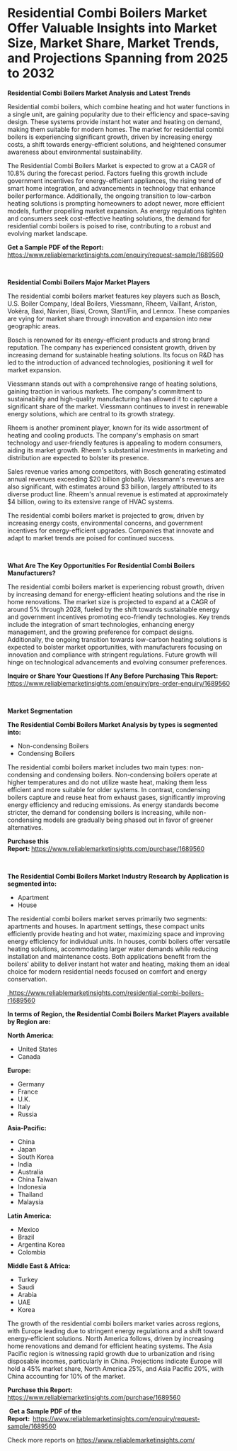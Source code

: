<p><h1>Residential Combi Boilers Market Offer Valuable Insights into Market Size, Market Share, Market Trends, and Projections Spanning from 2025 to 2032</h1></p><p><strong>Residential Combi Boilers Market Analysis and Latest Trends</strong></p>
<p><p>Residential combi boilers, which combine heating and hot water functions in a single unit, are gaining popularity due to their efficiency and space-saving design. These systems provide instant hot water and heating on demand, making them suitable for modern homes. The market for residential combi boilers is experiencing significant growth, driven by increasing energy costs, a shift towards energy-efficient solutions, and heightened consumer awareness about environmental sustainability.</p><p>The Residential Combi Boilers Market is expected to grow at a CAGR of 10.8% during the forecast period. Factors fueling this growth include government incentives for energy-efficient appliances, the rising trend of smart home integration, and advancements in technology that enhance boiler performance. Additionally, the ongoing transition to low-carbon heating solutions is prompting homeowners to adopt newer, more efficient models, further propelling market expansion. As energy regulations tighten and consumers seek cost-effective heating solutions, the demand for residential combi boilers is poised to rise, contributing to a robust and evolving market landscape.</p></p>
<p><strong>Get a Sample PDF of the Report:&nbsp;</strong> <a href="https://www.reliablemarketinsights.com/enquiry/request-sample/1689560?utm_campaign=3033&utm_medium=2&utm_source=Github&utm_content=ia&utm_term=26032025&utm_id=residential-combi-boilers">https://www.reliablemarketinsights.com/enquiry/request-sample/1689560</a></p>
<p>&nbsp;</p>
<p><strong>Residential Combi Boilers Major Market Players</strong></p>
<p><p>The residential combi boilers market features key players such as Bosch, U.S. Boiler Company, Ideal Boilers, Viessmann, Rheem, Vaillant, Ariston, Vokèra, Baxi, Navien, Biasi, Crown, Slant/Fin, and Lennox. These companies are vying for market share through innovation and expansion into new geographic areas.</p><p>Bosch is renowned for its energy-efficient products and strong brand reputation. The company has experienced consistent growth, driven by increasing demand for sustainable heating solutions. Its focus on R&D has led to the introduction of advanced technologies, positioning it well for market expansion.</p><p>Viessmann stands out with a comprehensive range of heating solutions, gaining traction in various markets. The company's commitment to sustainability and high-quality manufacturing has allowed it to capture a significant share of the market. Viessmann continues to invest in renewable energy solutions, which are central to its growth strategy.</p><p>Rheem is another prominent player, known for its wide assortment of heating and cooling products. The company's emphasis on smart technology and user-friendly features is appealing to modern consumers, aiding its market growth. Rheem's substantial investments in marketing and distribution are expected to bolster its presence.</p><p>Sales revenue varies among competitors, with Bosch generating estimated annual revenues exceeding $20 billion globally. Viessmann's revenues are also significant, with estimates around $3 billion, largely attributed to its diverse product line. Rheem's annual revenue is estimated at approximately $4 billion, owing to its extensive range of HVAC systems.</p><p>The residential combi boilers market is projected to grow, driven by increasing energy costs, environmental concerns, and government incentives for energy-efficient upgrades. Companies that innovate and adapt to market trends are poised for continued success.</p></p>
<p>&nbsp;</p>
<p><strong>What Are The Key Opportunities For Residential Combi Boilers Manufacturers?</strong></p>
<p><p>The residential combi boilers market is experiencing robust growth, driven by increasing demand for energy-efficient heating solutions and the rise in home renovations. The market size is projected to expand at a CAGR of around 5% through 2028, fueled by the shift towards sustainable energy and government incentives promoting eco-friendly technologies. Key trends include the integration of smart technologies, enhancing energy management, and the growing preference for compact designs. Additionally, the ongoing transition towards low-carbon heating solutions is expected to bolster market opportunities, with manufacturers focusing on innovation and compliance with stringent regulations. Future growth will hinge on technological advancements and evolving consumer preferences.</p></p>
<p><strong>Inquire or Share Your Questions If Any Before Purchasing This Report:</strong> <a href="https://www.reliablemarketinsights.com/enquiry/pre-order-enquiry/1689560?utm_campaign=3033&utm_medium=2&utm_source=Github&utm_content=ia&utm_term=26032025&utm_id=residential-combi-boilers">https://www.reliablemarketinsights.com/enquiry/pre-order-enquiry/1689560</a></p>
<p>&nbsp;</p>
<p><strong>Market Segmentation</strong></p>
<p><strong>The Residential Combi Boilers Market Analysis by types is segmented into:</strong></p>
<p><ul><li>Non-condensing Boilers</li><li>Condensing Boilers</li></ul></p>
<p><p>The residential combi boilers market includes two main types: non-condensing and condensing boilers. Non-condensing boilers operate at higher temperatures and do not utilize waste heat, making them less efficient and more suitable for older systems. In contrast, condensing boilers capture and reuse heat from exhaust gases, significantly improving energy efficiency and reducing emissions. As energy standards become stricter, the demand for condensing boilers is increasing, while non-condensing models are gradually being phased out in favor of greener alternatives.</p></p>
<p><strong>Purchase this Report:&nbsp;</strong><a href="https://www.reliablemarketinsights.com/purchase/1689560?utm_campaign=3033&utm_medium=2&utm_source=Github&utm_content=ia&utm_term=26032025&utm_id=residential-combi-boilers">https://www.reliablemarketinsights.com/purchase/1689560</a></p>
<p>&nbsp;</p>
<p><strong>The Residential Combi Boilers Market Industry Research by Application is segmented into:</strong></p>
<p><ul><li>Apartment</li><li>House</li></ul></p>
<p><p>The residential combi boilers market serves primarily two segments: apartments and houses. In apartment settings, these compact units efficiently provide heating and hot water, maximizing space and improving energy efficiency for individual units. In houses, combi boilers offer versatile heating solutions, accommodating larger water demands while reducing installation and maintenance costs. Both applications benefit from the boilers' ability to deliver instant hot water and heating, making them an ideal choice for modern residential needs focused on comfort and energy conservation.</p></p>
<p><a href="https://www.reliablemarketinsights.com/residential-combi-boilers-r1689560?utm_campaign=3033&utm_medium=2&utm_source=Github&utm_content=ia&utm_term=26032025&utm_id=residential-combi-boilers">&nbsp;https://www.reliablemarketinsights.com/residential-combi-boilers-r1689560</a></p>
<p><strong>In terms of Region, the Residential Combi Boilers Market Players available by Region are:</strong></p>
<p>
    <p> <strong> North America: </strong>
        <ul>
            <li>United States</li>
            <li>Canada</li>
        </ul>
        </p> 
    <p> <strong> Europe: </strong>
        <ul>
            <li>Germany</li>
            <li>France</li>
            <li>U.K.</li>
            <li>Italy</li>
            <li>Russia</li>
        </ul>
        </p> 
    <p> <strong> Asia-Pacific: </strong>
        <ul>
            <li>China</li>
            <li>Japan</li>
            <li>South Korea</li>
            <li>India</li>
            <li>Australia</li>
            <li>China Taiwan</li>
            <li>Indonesia</li>
            <li>Thailand</li>
            <li>Malaysia</li>
        </ul>
        </p> 
    <p> <strong> Latin America: </strong>
        <ul>
            <li>Mexico</li>
            <li>Brazil</li>
            <li>Argentina Korea</li>
            <li>Colombia</li>
        </ul>
        </p> 
    <p> <strong> Middle East & Africa: </strong>
        <ul>
            <li>Turkey</li>
            <li>Saudi</li>
            <li>Arabia</li>
            <li>UAE</li>
            <li>Korea</li>
        </ul>
    </p>
    </p>
<p><p>The growth of the residential combi boilers market varies across regions, with Europe leading due to stringent energy regulations and a shift toward energy-efficient solutions. North America follows, driven by increasing home renovations and demand for efficient heating systems. The Asia Pacific region is witnessing rapid growth due to urbanization and rising disposable incomes, particularly in China. Projections indicate Europe will hold a 45% market share, North America 25%, and Asia Pacific 20%, with China accounting for 10% of the market.</p></p>
<p><strong>Purchase this Report: </strong><a href="https://www.reliablemarketinsights.com/purchase/1689560?utm_campaign=3033&utm_medium=2&utm_source=Github&utm_content=ia&utm_term=26032025&utm_id=residential-combi-boilers">https://www.reliablemarketinsights.com/purchase/1689560</a></p>
<p>&nbsp;<strong>Get a Sample PDF of the Report:&nbsp;&nbsp;</strong><a href="https://www.reliablemarketinsights.com/enquiry/request-sample/1689560?utm_campaign=3033&utm_medium=2&utm_source=Github&utm_content=ia&utm_term=26032025&utm_id=residential-combi-boilers">https://www.reliablemarketinsights.com/enquiry/request-sample/1689560</a></p>
<p><strong></strong></p>
<p>Check more reports on <a href="https://www.reliablemarketinsights.com/?utm_campaign=3033&utm_medium=2&utm_source=Github&utm_content=ia&utm_term=26032025&utm_id=residential-combi-boilers">https://www.reliablemarketinsights.com/</a></p>